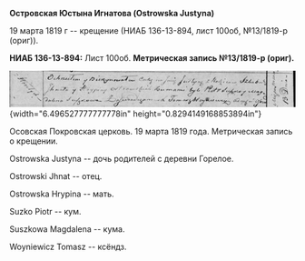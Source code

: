 **Островская Юстына Игнатова (Ostrowska Justyna)**

19 марта 1819 г -- крещение (НИАБ 136-13-894, лист 100об, №13/1819-р
(ориг)).

**НИАБ 136-13-894:** Лист 100об. **Метрическая запись №13/1819-р
(ориг).**

![](./media/769ada00f436993d1d05c02d64766a8cb8ed1adf.png){width="6.496527777777778in"
height="0.8294149168853894in"}

Осовская Покровская церковь. 19 марта 1819 года. Метрическая запись о
крещении.

Ostrowska Justyna -- дочь родителей с деревни Горелое.

Ostrowski Jhnat -- отец.

Ostrowska Hrypina -- мать.

Suzko Piotr -- кум.

Suszkowa Magdalena -- кума.

Woyniewicz Tomasz -- ксёндз.
